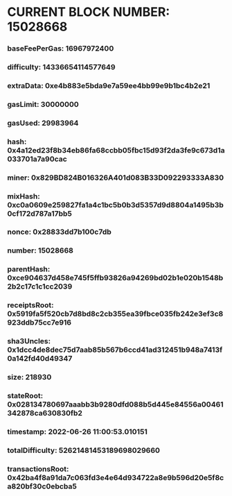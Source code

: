 # CURRENT BLOCK NUMBER: 15028668

### baseFeePerGas: 16967972400
### difficulty: 14336654114577649
### extraData: 0xe4b883e5bda9e7a59ee4bb99e9b1bc4b2e21
### gasLimit: 30000000
### gasUsed: 29983964
### hash: 0x4a12ed23f8b34eb86fa68ccbb05fbc15d93f2da3fe9c673d1a033701a7a90cac
### miner: 0x829BD824B016326A401d083B33D092293333A830
### mixHash: 0xc0a0609e259827fa1a4c1bc5b0b3d5357d9d8804a1495b3b0cf172d787a17bb5
### nonce: 0x28833dd7b100c7db
### number: 15028668
### parentHash: 0xce904637d458e745f5ffb93826a94269bd02b1e020b1548b2b2c17c1c1cc2039
### receiptsRoot: 0x5919fa5f520cb7d8bd8c2cb355ea39fbce035fb242e3ef3c8923ddb75cc7e916
### sha3Uncles: 0x1dcc4de8dec75d7aab85b567b6ccd41ad312451b948a7413f0a142fd40d49347
### size: 218930
### stateRoot: 0x028134780697aaabb3b9280dfd088b5d445e84556a00461342878ca630830fb2
### timestamp: 2022-06-26 11:00:53.010151
### totalDifficulty: 52621481453189698029660
### transactionsRoot: 0x42ba4f8a91da7c063fd3e4e64d934722a8e9b596d20e5f8ca820bf30c0ebcba5
